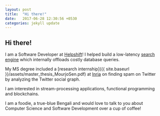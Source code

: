 ```yaml
---
layout: post
title:  "Hi there!"
date:   2017-06-28 12:30:56 +0530
categories: jekyll update
---
```


## Hi there! 

I am a Software Developer at [Helpshift](https://www.helpshift.com/)! I helped build a low-latency [search engine](https://support.helpshift.com/kb/article/what-is-advanced-search-and-how-do-i-use-it/) which internally offloads costly database queries.

My MS degree included a [research internship]({{ site.baseurl }}/assets/master_thesis_MourjoSen.pdf) at [Inria](http://www.inria.fr/en/centre/sophia) on finding spam on Twitter by analyzing the Twitter social graph. 

I am interested in stream-processing applications, functional programming and blockchains. 

I am a foodie, a true-blue Bengali and would love to talk to you about Computer Science and Software Development over a cup of coffee!
